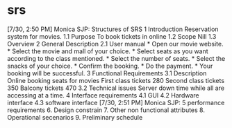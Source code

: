 # srs
[7/30, 2:50 PM] Monica SJP: Structures of SRS 1 Introduction       Reservation system for movies.   1.1 Purpose      To book tickets in online    1.2 Scope      Nill   1.3 Overview       2 General Description 2.1 User manual     * Open our movie website.     * Select the movie and mall of your choice.     * Select seats as you want according to the class mentioned.     * Select the number of seats.     * Select the snacks of your choice.     * Confirm the booking.     * Do the payment.     * Your booking will be successful. 3 Functional Requirements 3.1 Description     Online booking seats for movies      First class tickets 280     Second class tickets 350     Balcony tickets 470 3.2 Technical issues     Server down time while all are accessing at a time. 4 Interface requirements 4.1 GUI 4.2 Hardware interface  4.3 software interface [7/30, 2:51 PM] Monica SJP: 5 performance requirements 6. Design constrain 7. Other non functional attributes  8. Operational secenarios  9. Preliminary schedule

